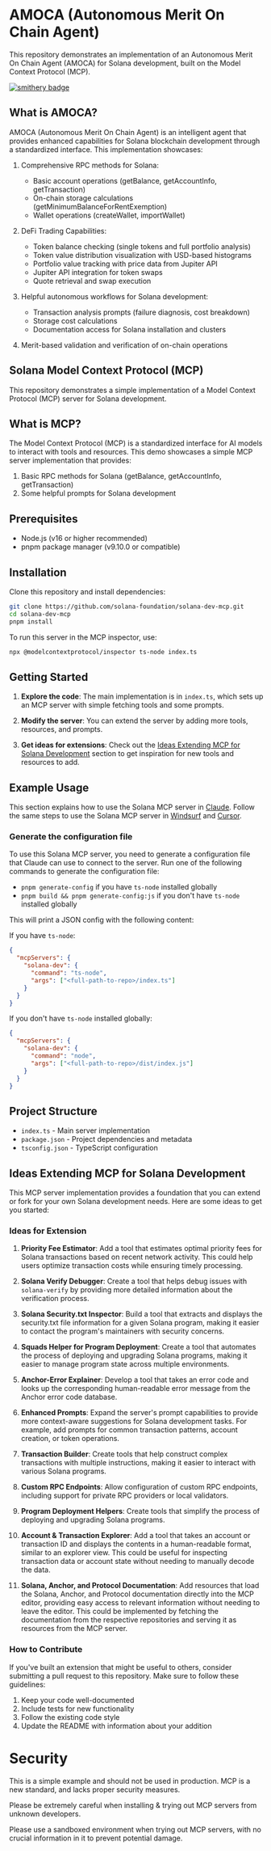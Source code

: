 # AMOCA (Autonomous Merit On Chain Agent)

This repository demonstrates an implementation of an Autonomous Merit On Chain Agent (AMOCA) for Solana development, built on the Model Context Protocol (MCP).

[![smithery badge](https://smithery.ai/badge/@manolaz/amoca-solana-mcp-server)](https://smithery.ai/server/@manolaz/amoca-solana-mcp-server)

## What is AMOCA?

AMOCA (Autonomous Merit On Chain Agent) is an intelligent agent that provides enhanced capabilities for Solana blockchain development through a standardized interface. This implementation showcases:

1. Comprehensive RPC methods for Solana:
   - Basic account operations (getBalance, getAccountInfo, getTransaction)
   - On-chain storage calculations (getMinimumBalanceForRentExemption)
   - Wallet operations (createWallet, importWallet)

2. DeFi Trading Capabilities:
   - Token balance checking (single tokens and full portfolio analysis)
   - Token value distribution visualization with USD-based histograms
   - Portfolio value tracking with price data from Jupiter API
   - Jupiter API integration for token swaps
   - Quote retrieval and swap execution

3. Helpful autonomous workflows for Solana development:
   - Transaction analysis prompts (failure diagnosis, cost breakdown)
   - Storage cost calculations
   - Documentation access for Solana installation and clusters

4. Merit-based validation and verification of on-chain operations

## Solana Model Context Protocol (MCP)

This repository demonstrates a simple implementation of a Model Context Protocol (MCP) server for Solana development.

## What is MCP?

The Model Context Protocol (MCP) is a standardized interface for AI models to interact with tools and resources. This demo showcases a simple MCP server implementation that provides:

1. Basic RPC methods for Solana (getBalance, getAccountInfo, getTransaction)
2. Some helpful prompts for Solana development

## Prerequisites

- Node.js (v16 or higher recommended)
- pnpm package manager (v9.10.0 or compatible)

## Installation

Clone this repository and install dependencies:

```bash
git clone https://github.com/solana-foundation/solana-dev-mcp.git
cd solana-dev-mcp
pnpm install
```

To run this server in the MCP inspector, use:

```bash
npx @modelcontextprotocol/inspector ts-node index.ts
```

## Getting Started

1. **Explore the code**: The main implementation is in `index.ts`, which sets up an MCP server with simple fetching tools and some prompts.

2. **Modify the server**: You can extend the server by adding more tools, resources, and prompts.

3. **Get ideas for extensions**: Check out the [Ideas Extending MCP for Solana Development](#ideas-extending-mcp-for-solana-development) section to get inspiration for new tools and resources to add.

## Example Usage

This section explains how to use the Solana MCP server in [Claude](https://modelcontextprotocol.io/quickstart/user).
Follow the same steps to use the Solana MCP server in [Windsurf](https://docs.codeium.com/windsurf/mcp) and [Cursor](https://docs.cursor.com/context/model-context-protocol).

### Generate the configuration file

To use this Solana MCP server, you need to generate a configuration file that Claude can use to connect to the server. Run one of the following commands to generate the configuration file:

- `pnpm generate-config` if you have `ts-node` installed globally
- `pnpm build && pnpm generate-config:js` if you don't have `ts-node` installed globally

This will print a JSON config with the following content:

If you have `ts-node`:

```json
{
  "mcpServers": {
    "solana-dev": {
      "command": "ts-node",
      "args": ["<full-path-to-repo>/index.ts"]
    }
  }
}
```

If you don't have `ts-node` installed globally:

```json
{
  "mcpServers": {
    "solana-dev": {
      "command": "node",
      "args": ["<full-path-to-repo>/dist/index.js"]
    }
  }
}
```

## Project Structure

- `index.ts` - Main server implementation
- `package.json` - Project dependencies and metadata
- `tsconfig.json` - TypeScript configuration

## Ideas Extending MCP for Solana Development

This MCP server implementation provides a foundation that you can extend or fork for your own Solana development needs. Here are some ideas to get you started:

### Ideas for Extension

1. **Priority Fee Estimator**: Add a tool that estimates optimal priority fees for Solana transactions based on recent network activity. This could help users optimize transaction costs while ensuring timely processing.

2. **Solana Verify Debugger**: Create a tool that helps debug issues with `solana-verify` by providing more detailed information about the verification process.

3. **Solana Security.txt Inspector**: Build a tool that extracts and displays the security.txt file information for a given Solana program, making it easier to contact the program's maintainers with security concerns.

4. **Squads Helper for Program Deployment**: Create a tool that automates the process of deploying and upgrading Solana programs, making it easier to manage program state across multiple environments.

5. **Anchor-Error Explainer**: Develop a tool that takes an error code and looks up the corresponding human-readable error message from the Anchor error code database.

6. **Enhanced Prompts**: Expand the server's prompt capabilities to provide more context-aware suggestions for Solana development tasks. For example, add prompts for common transaction patterns, account creation, or token operations.

7. **Transaction Builder**: Create tools that help construct complex transactions with multiple instructions, making it easier to interact with various Solana programs.

8. **Custom RPC Endpoints**: Allow configuration of custom RPC endpoints, including support for private RPC providers or local validators.

9. **Program Deployment Helpers**: Create tools that simplify the process of deploying and upgrading Solana programs.

10. **Account & Transaction Explorer**: Add a tool that takes an account or transaction ID and displays the contents in a human-readable format, similar to an explorer view. This could be useful for inspecting transaction data or account state without needing to manually decode the data.

11. **Solana, Anchor, and Protocol Documentation**: Add resources that load the Solana, Anchor, and Protocol documentation directly into the MCP editor, providing easy access to relevant information without needing to leave the editor. This could be implemented by fetching the documentation from the respective repositories and serving it as resources from the MCP server.

### How to Contribute

If you've built an extension that might be useful to others, consider submitting a pull request to this repository. Make sure to follow these guidelines:

1. Keep your code well-documented
2. Include tests for new functionality
3. Follow the existing code style
4. Update the README with information about your addition

# Security

This is a simple example and should not be used in production.
MCP is a new standard, and lacks proper security measures.

Please be extremely careful when installing & trying out MCP servers
from unknown developers.

Please use a sandboxed environment when trying out MCP servers, with no crucial information in it to prevent potential damage.

